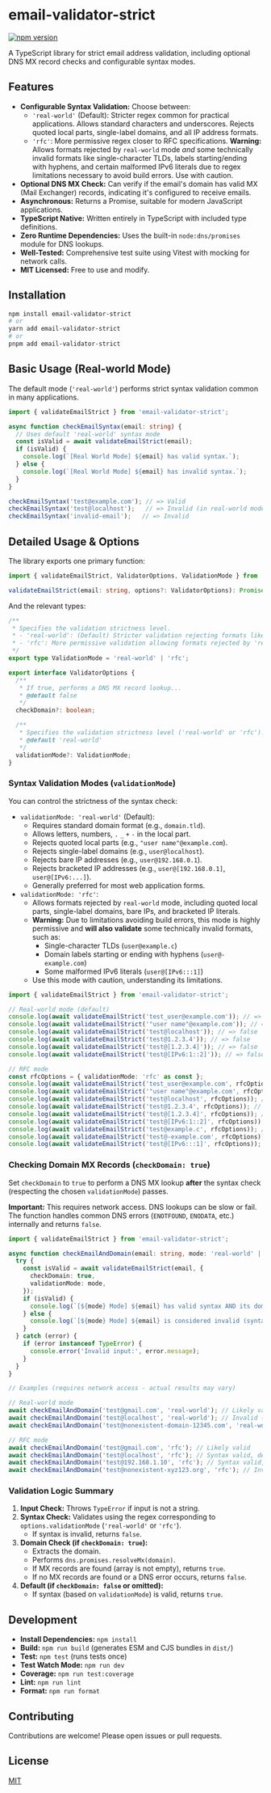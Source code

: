 # email-validator-strict

[![npm version](https://badge.fury.io/js/email-validator-strict.svg)](https://badge.fury.io/js/email-validator-strict)

A TypeScript library for strict email address validation, including optional DNS MX record checks and configurable syntax modes.

## Features

*   **Configurable Syntax Validation:** Choose between:
    *   `'real-world'` (Default): Stricter regex common for practical applications. Allows standard characters and underscores. Rejects quoted local parts, single-label domains, and all IP address formats.
    *   `'rfc'`: More permissive regex closer to RFC specifications. **Warning:** Allows formats rejected by `real-world` mode *and* some technically invalid formats like single-character TLDs, labels starting/ending with hyphens, and certain malformed IPv6 literals due to regex limitations necessary to avoid build errors. Use with caution.
*   **Optional DNS MX Check:** Can verify if the email's domain has valid MX (Mail Exchanger) records, indicating it's configured to receive emails.
*   **Asynchronous:** Returns a Promise, suitable for modern JavaScript applications.
*   **TypeScript Native:** Written entirely in TypeScript with included type definitions.
*   **Zero Runtime Dependencies:** Uses the built-in `node:dns/promises` module for DNS lookups.
*   **Well-Tested:** Comprehensive test suite using Vitest with mocking for network calls.
*   **MIT Licensed:** Free to use and modify.

## Installation

```bash
npm install email-validator-strict
# or
yarn add email-validator-strict
# or
pnpm add email-validator-strict
```

## Basic Usage (Real-world Mode)

The default mode (`'real-world'`) performs strict syntax validation common in many applications.

```typescript
import { validateEmailStrict } from 'email-validator-strict';

async function checkEmailSyntax(email: string) {
  // Uses default 'real-world' syntax mode
  const isValid = await validateEmailStrict(email);
  if (isValid) {
    console.log(`[Real World Mode] ${email} has valid syntax.`);
  } else {
    console.log(`[Real World Mode] ${email} has invalid syntax.`);
  }
}

checkEmailSyntax('test@example.com'); // => Valid
checkEmailSyntax('test@localhost');   // => Invalid (in real-world mode)
checkEmailSyntax('invalid-email');   // => Invalid
```

## Detailed Usage & Options

The library exports one primary function:

```typescript
import { validateEmailStrict, ValidatorOptions, ValidationMode } from 'email-validator-strict';

validateEmailStrict(email: string, options?: ValidatorOptions): Promise<boolean>;
```

And the relevant types:

```typescript
/**
 * Specifies the validation strictness level.
 * - 'real-world': (Default) Stricter validation rejecting formats like `user@localhost`, `user@ip_address`, quoted local parts, and IP literals. Allows underscores.
 * - 'rfc': More permissive validation allowing formats rejected by 'real-world' mode. **Warning:** Highly lenient, see main README section.
 */
export type ValidationMode = 'real-world' | 'rfc';

export interface ValidatorOptions {
  /**
   * If true, performs a DNS MX record lookup...
   * @default false
   */
  checkDomain?: boolean;

  /**
   * Specifies the validation strictness level ('real-world' or 'rfc').
   * @default 'real-world'
   */
  validationMode?: ValidationMode;
}
```

### Syntax Validation Modes (`validationMode`)

You can control the strictness of the syntax check:

*   `validationMode: 'real-world'` (Default):
    *   Requires standard domain format (e.g., `domain.tld`).
    *   Allows letters, numbers, `.` `_` `+` `-` in the local part.
    *   Rejects quoted local parts (e.g., `"user name"@example.com`).
    *   Rejects single-label domains (e.g., `user@localhost`).
    *   Rejects bare IP addresses (e.g., `user@192.168.0.1`).
    *   Rejects bracketed IP addresses (e.g., `user@[192.168.0.1]`, `user@[IPv6:...]`).
    *   Generally preferred for most web application forms.
*   `validationMode: 'rfc'`:
    *   Allows formats rejected by `real-world` mode, including quoted local parts, single-label domains, bare IPs, and bracketed IP literals.
    *   **Warning:** Due to limitations avoiding build errors, this mode is highly permissive and **will also validate** some technically invalid formats, such as:
        *   Single-character TLDs (`user@example.c`)
        *   Domain labels starting or ending with hyphens (`user@-example.com`)
        *   Some malformed IPv6 literals (`user@[IPv6:::1]`)
    *   Use this mode with caution, understanding its limitations.

```typescript
import { validateEmailStrict } from 'email-validator-strict';

// Real-world mode (default)
console.log(await validateEmailStrict('test_user@example.com')); // => true
console.log(await validateEmailStrict('"user name"@example.com')); // => false
console.log(await validateEmailStrict('test@localhost')); // => false
console.log(await validateEmailStrict('test@1.2.3.4')); // => false
console.log(await validateEmailStrict('test@[1.2.3.4]')); // => false
console.log(await validateEmailStrict('test@[IPv6:1::2]')); // => false

// RFC mode
const rfcOptions = { validationMode: 'rfc' as const };
console.log(await validateEmailStrict('test_user@example.com', rfcOptions)); // => true
console.log(await validateEmailStrict('"user name"@example.com', rfcOptions)); // => true
console.log(await validateEmailStrict('test@localhost', rfcOptions)); // => true
console.log(await validateEmailStrict('test@1.2.3.4', rfcOptions)); // => true
console.log(await validateEmailStrict('test@[1.2.3.4]', rfcOptions)); // => true
console.log(await validateEmailStrict('test@[IPv6:1::2]', rfcOptions)); // => true
console.log(await validateEmailStrict('test@example.c', rfcOptions)); // => true (Warning: lenient)
console.log(await validateEmailStrict('test@-example.com', rfcOptions)); // => true (Warning: lenient)
console.log(await validateEmailStrict('test@[IPv6:::1]', rfcOptions)); // => true (Warning: lenient)
```

### Checking Domain MX Records (`checkDomain: true`)

Set `checkDomain` to `true` to perform a DNS MX lookup **after** the syntax check (respecting the chosen `validationMode`) passes.

**Important:** This requires network access. DNS lookups can be slow or fail. The function handles common DNS errors (`ENOTFOUND`, `ENODATA`, etc.) internally and returns `false`.

```typescript
import { validateEmailStrict } from 'email-validator-strict';

async function checkEmailAndDomain(email: string, mode: 'real-world' | 'rfc' = 'real-world') {
  try {
    const isValid = await validateEmailStrict(email, {
      checkDomain: true,
      validationMode: mode,
    });
    if (isValid) {
      console.log(`[${mode} Mode] ${email} has valid syntax AND its domain accepts mail.`);
    } else {
      console.log(`[${mode} Mode] ${email} is considered invalid (syntax or domain check failed).`);
    }
  } catch (error) {
    if (error instanceof TypeError) {
      console.error('Invalid input:', error.message);
    }
  }
}

// Examples (requires network access - actual results may vary)

// Real-world mode
await checkEmailAndDomain('test@gmail.com', 'real-world'); // Likely valid
await checkEmailAndDomain('test@localhost', 'real-world'); // Invalid (syntax fails)
await checkEmailAndDomain('test@nonexistent-domain-12345.com', 'real-world'); // Invalid (DNS check fails)

// RFC mode
await checkEmailAndDomain('test@gmail.com', 'rfc'); // Likely valid
await checkEmailAndDomain('test@localhost', 'rfc'); // Syntax valid, depends on local DNS/MX setup for localhost
await checkEmailAndDomain('test@192.168.1.10', 'rfc'); // Syntax valid, likely fails DNS check
await checkEmailAndDomain('test@nonexistent-xyz123.org', 'rfc'); // Invalid (DNS check fails)
```

### Validation Logic Summary

1.  **Input Check:** Throws `TypeError` if input is not a string.
2.  **Syntax Check:** Validates using the regex corresponding to `options.validationMode` (`'real-world'` or `'rfc'`).
    *   If syntax is invalid, returns `false`.
3.  **Domain Check (if `checkDomain: true`):**
    *   Extracts the domain.
    *   Performs `dns.promises.resolveMx(domain)`.
    *   If MX records are found (array is not empty), returns `true`.
    *   If no MX records are found or a DNS error occurs, returns `false`.
4.  **Default (if `checkDomain: false` or omitted):**
    *   If syntax (based on `validationMode`) is valid, returns `true`.

## Development

*   **Install Dependencies:** `npm install`
*   **Build:** `npm run build` (generates ESM and CJS bundles in `dist/`)
*   **Test:** `npm test` (runs tests once)
*   **Test Watch Mode:** `npm run dev`
*   **Coverage:** `npm run test:coverage`
*   **Lint:** `npm run lint`
*   **Format:** `npm run format`

## Contributing

Contributions are welcome! Please open issues or pull requests.

## License

[MIT](./LICENSE) 